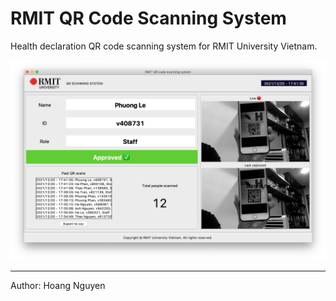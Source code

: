 # RMIT QR Code Scanning System

Health declaration QR code scanning system for RMIT University Vietnam.

![System](./media/app.jpg)

---
Author: Hoang Nguyen
